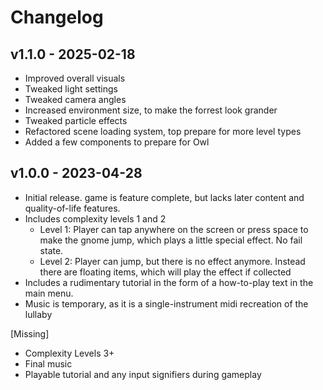 # Changelog
## v1.1.0 - 2025-02-18
- Improved overall visuals
- Tweaked light settings
- Tweaked camera angles
- Increased environment size, to make the forrest look grander
- Tweaked particle effects
- Refactored scene loading system, top prepare for more level types
- Added a few components to prepare for Owl

## v1.0.0 - 2023-04-28
- Initial release. game is feature complete, but lacks later content and quality-of-life features.
- Includes complexity levels 1 and 2
    - Level 1: Player can tap anywhere on the screen or press space to make the gnome jump, which plays a little special effect. No fail state.
    - Level 2: Player can jump, but there is no effect anymore. Instead there are floating items, which will play the effect if collected
- Includes a rudimentary tutorial in the form of a how-to-play text in the main menu.
- Music is temporary, as it is a single-instrument midi recreation of the lullaby

 [Missing]
 - Complexity Levels 3+
 - Final music
 - Playable tutorial and any input signifiers during gameplay